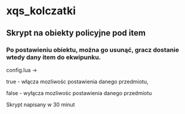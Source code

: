 # xqs_kolczatki

## Skrypt na obiekty policyjne pod item
### Po postawieniu obiektu, można go usunąć, gracz dostanie wtedy dany item do ekwipunku.


config.lua ->

 true - włącza mozliwośc postawienia danego przedmiotu,
 
 false - wyłącza mozliwośc postawienia danego przedmiotu
 
 
Skrypt napisany w 30 minut
